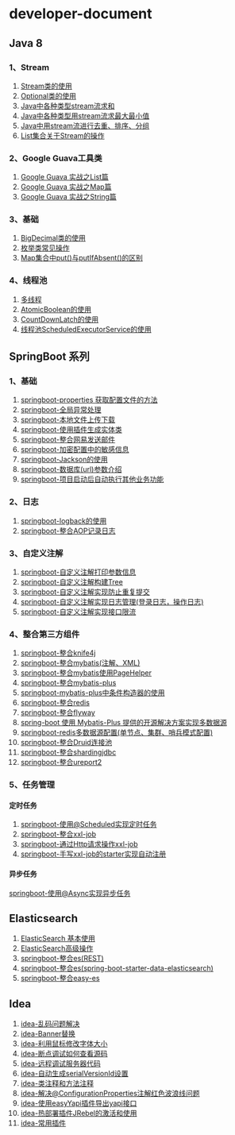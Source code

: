 # developer-document

## Java 8

### 1、Stream

1. [Stream类的使用](https://gitee.com/huanglei1111/developer-document/blob/master/java%208%20%E7%AC%94%E8%AE%B0/Stream/Stream%E7%B1%BB%E7%9A%84%E4%BD%BF%E7%94%A8.md)
2. [Optional类的使用](https://gitee.com/huanglei1111/developer-document/blob/master/java%208%20%E7%AC%94%E8%AE%B0/Stream/Optional%E7%B1%BB%E7%9A%84%E4%BD%BF%E7%94%A8.md)
3. [Java中各种类型stream流求和](https://gitee.com/huanglei1111/developer-document/blob/master/java%208%20%E7%AC%94%E8%AE%B0/Stream/Java%E4%B8%AD%E5%90%84%E7%A7%8D%E7%B1%BB%E5%9E%8B%E7%94%A8stream%E6%B5%81%E6%B1%82%E5%92%8C.md)
4. [Java中各种类型用stream流求最大最小值](https://gitee.com/huanglei1111/developer-document/blob/master/java%208%20%E7%AC%94%E8%AE%B0/Stream/Java%E4%B8%AD%E5%90%84%E7%A7%8D%E7%B1%BB%E5%9E%8B%E7%94%A8stream%E6%B5%81%E6%B1%82%E6%9C%80%E5%A4%A7%E5%80%BC%E6%9C%80%E5%B0%8F%E5%80%BC.md)
5. [ Java中用stream流进行去重、排序、分组](https://gitee.com/huanglei1111/developer-document/blob/master/java%208%20%E7%AC%94%E8%AE%B0/Stream/Java%E4%B8%AD%E7%94%A8stream%E6%B5%81%E8%BF%9B%E8%A1%8C%E5%8E%BB%E9%87%8D%E3%80%81%E6%8E%92%E5%BA%8F%E3%80%81%E5%88%86%E7%BB%84.md)
6. [ List集合关于Stream的操作](https://gitee.com/huanglei1111/developer-document/blob/master/java%208%20%E7%AC%94%E8%AE%B0/Stream/List%E9%9B%86%E5%90%88%E5%85%B3%E4%BA%8EStream%E7%9A%84%E6%93%8D%E4%BD%9C.md)

### 2、Google Guava工具类

1. [ Google Guava 实战之List篇](https://gitee.com/huanglei1111/developer-document/blob/master/java%208%20%E7%AC%94%E8%AE%B0/Guava%E5%B7%A5%E5%85%B7%E7%B1%BB/Google%20Guava%E5%AE%9E%E6%88%98%E4%B9%8BList%E7%AF%87.md)
2. [ Google Guava 实战之Map篇](https://gitee.com/huanglei1111/developer-document/blob/master/java%208%20%E7%AC%94%E8%AE%B0/Guava%E5%B7%A5%E5%85%B7%E7%B1%BB/Google%20Guava%E5%AE%9E%E6%88%98%E4%B9%8BMap%E7%AF%87.md)
3. [ Google Guava 实战之String篇](https://gitee.com/huanglei1111/developer-document/blob/master/java%208%20%E7%AC%94%E8%AE%B0/Guava%E5%B7%A5%E5%85%B7%E7%B1%BB/Google%20Guava%E5%AE%9E%E6%88%98%E4%B9%8BString%E7%AF%87.md)

### 3、基础

1. [ BigDecimal类的使用](https://gitee.com/huanglei1111/developer-document/blob/master/java%208%20%E7%AC%94%E8%AE%B0/base/BigDecima%E7%B1%BB%E7%9A%84%E4%BD%BF%E7%94%A8.md)
2. [ 枚举类常见操作](https://gitee.com/huanglei1111/developer-document/blob/master/java%208%20%E7%AC%94%E8%AE%B0/base/%E6%9E%9A%E4%B8%BE%E7%B1%BB%E7%9A%84%E5%B8%B8%E8%A7%81%E6%93%8D%E4%BD%9C.md)
3. [ Map集合中put()与putIfAbsent()的区别](https://gitee.com/huanglei1111/developer-document/blob/master/java%208%20%E7%AC%94%E8%AE%B0/base/Map%E9%9B%86%E5%90%88%E4%B8%ADput()%E4%B8%8EputIfAbsent()%E7%9A%84%E5%8C%BA%E5%88%AB.md)

### 4、线程池

1. [ 多线程](https://gitee.com/huanglei1111/developer-document/blob/master/java%208%20%E7%AC%94%E8%AE%B0/%E5%A4%9A%E7%BA%BF%E7%A8%8B/%E5%A4%9A%E7%BA%BF%E7%A8%8B%E4%BB%8B%E7%BB%8D.md)
2. [ AtomicBoolean的使用](https://gitee.com/huanglei1111/developer-document/blob/master/java%208%20%E7%AC%94%E8%AE%B0/%E5%A4%9A%E7%BA%BF%E7%A8%8B/AtomicBoolean%E7%9A%84%E4%BD%BF%E7%94%A8.md)
3. [ CountDownLatch的使用](https://gitee.com/huanglei1111/developer-document/blob/master/java%208%20%E7%AC%94%E8%AE%B0/%E5%A4%9A%E7%BA%BF%E7%A8%8B/%20CountDownLatch%E7%9A%84%E4%BD%BF%E7%94%A8.md)
4. [ 线程池ScheduledExecutorService的使用](https://gitee.com/huanglei1111/developer-document/blob/master/java%208%20%E7%AC%94%E8%AE%B0/%E5%A4%9A%E7%BA%BF%E7%A8%8B/%E7%BA%BF%E7%A8%8B%E6%B1%A0ScheduledExecutorService%E7%9A%84%E4%BD%BF%E7%94%A8.md)

## SpringBoot 系列

### 1、基础

1. [springboot-properties 获取配置文件的方法](https://gitee.com/huanglei1111/developer-document/blob/master/SpringBoot%20%E7%B3%BB%E5%88%97/springboot-properties%E8%AF%BB%E5%8F%96%E9%85%8D%E7%BD%AE%E6%96%87%E4%BB%B6.md)
2. [ springboot-全局异常处理](https://gitee.com/huanglei1111/developer-document/blob/master/SpringBoot%20%E7%B3%BB%E5%88%97/springboot-%E5%85%A8%E5%B1%80%E5%BC%82%E5%B8%B8%E5%A4%84%E7%90%86.md)
3. [ springboot-本地文件上传下载](https://gitee.com/huanglei1111/developer-document/blob/master/SpringBoot%20%E7%B3%BB%E5%88%97/springboot-%E6%9C%AC%E5%9C%B0%E6%96%87%E4%BB%B6%E4%B8%8A%E4%BC%A0%E4%B8%8B%E8%BD%BD.md)
4. [ springboot-使用插件生成实体类](https://gitee.com/huanglei1111/developer-document/blob/master/SpringBoot%20%E7%B3%BB%E5%88%97/springboot-%E4%BD%BF%E7%94%A8%E6%8F%92%E4%BB%B6%E7%94%9F%E6%88%90%E5%AE%9E%E4%BD%93%E7%B1%BB.md)
5. [springboot-整合网易发送邮件](https://gitee.com/huanglei1111/developer-document/blob/master/SpringBoot%20%E7%B3%BB%E5%88%97/springboot-%E5%8F%91%E9%80%81%E9%82%AE%E4%BB%B6.md)
6. [springboot-加密配置中的敏感信息](https://gitee.com/huanglei1111/developer-document/blob/master/SpringBoot%20%E7%B3%BB%E5%88%97/springboot-%E5%8A%A0%E5%AF%86%E9%85%8D%E7%BD%AE%E4%B8%AD%E7%9A%84%E6%95%8F%E6%84%9F%E4%BF%A1%E6%81%AF.md)
7. [springboot-Jackson的使用](https://gitee.com/huanglei1111/developer-document/blob/master/SpringBoot%20%E7%B3%BB%E5%88%97/springboot-Jackson%E7%9A%84%E4%BD%BF%E7%94%A8.md)
8. [springboot-数据库(url)参数介绍](https://gitee.com/huanglei1111/developer-document/blob/master/SpringBoot%20%E7%B3%BB%E5%88%97/springboot-%E6%95%B0%E6%8D%AE%E5%BA%93(url)%E5%8F%82%E6%95%B0%E4%BB%8B%E7%BB%8D.md)
9. [ springboot-项目启动后自动执行其他业务功能](https://gitee.com/huanglei1111/developer-document/blob/master/SpringBoot%20%E7%B3%BB%E5%88%97/springboot-%E9%A1%B9%E7%9B%AE%E5%90%AF%E5%8A%A8%E5%90%8E%E8%87%AA%E5%8A%A8%E6%89%A7%E8%A1%8C%E5%85%B6%E4%BB%96%E4%B8%9A%E5%8A%A1%E5%8A%9F%E8%83%BD.md)

### 2、日志

1. [ springboot-logback的使用](https://gitee.com/huanglei1111/developer-document/blob/master/SpringBoot%20%E7%B3%BB%E5%88%97/springboot-logback%E7%9A%84%E4%BD%BF%E7%94%A8.md)
2. [ springboot-整合AOP记录日志](https://gitee.com/huanglei1111/developer-document/blob/master/SpringBoot%20%E7%B3%BB%E5%88%97/springboot-%E6%95%B4%E5%90%88aop%E8%AE%B0%E5%BD%95%E6%97%A5%E5%BF%97.md)

### 3、自定义注解

1. [ springboot-自定义注解打印参数信息](https://gitee.com/huanglei1111/developer-document/blob/master/SpringBoot%20%E7%B3%BB%E5%88%97/springboot-%E8%87%AA%E5%AE%9A%E4%B9%89%E6%B3%A8%E8%A7%A3%E6%89%93%E5%8D%B0%E5%8F%82%E6%95%B0%E4%BF%A1%E6%81%AF.md)
2. [ springboot-自定义注解构建Tree](https://gitee.com/huanglei1111/developer-document/blob/master/SpringBoot%20%E7%B3%BB%E5%88%97/springboot-%E8%87%AA%E5%AE%9A%E4%B9%89%E6%B3%A8%E8%A7%A3%E6%9E%84%E5%BB%BATree.md)
3. [ springboot-自定义注解实现防止重复提交](https://gitee.com/huanglei1111/developer-document/blob/master/SpringBoot%20%E7%B3%BB%E5%88%97/springboot-%E8%87%AA%E5%AE%9A%E4%B9%89%E6%B3%A8%E8%A7%A3%E5%AE%9E%E7%8E%B0%E9%98%B2%E6%AD%A2%E9%87%8D%E5%A4%8D%E6%8F%90%E4%BA%A4.md)
4. [ springboot-自定义注解实现日志管理(登录日志，操作日志)](https://gitee.com/huanglei1111/developer-document/blob/master/SpringBoot%20%E7%B3%BB%E5%88%97/springboot-%E6%97%A5%E5%BF%97%E7%AE%A1%E7%90%86(%E7%99%BB%E5%BD%95%E6%97%A5%E5%BF%97%EF%BC%8C%E6%93%8D%E4%BD%9C%E6%97%A5%E5%BF%97).md)
5. [ springboot-自定义注解实现接口限流](https://gitee.com/huanglei1111/developer-document/blob/master/SpringBoot%20%E7%B3%BB%E5%88%97/springboot-%E8%87%AA%E5%AE%9A%E4%B9%89%E6%B3%A8%E8%A7%A3%E5%AE%9E%E7%8E%B0%E6%8E%A5%E5%8F%A3%E9%99%90%E6%B5%81.md)

### 4、整合第三方组件

1. [ springboot-整合knife4j](https://gitee.com/huanglei1111/developer-document/blob/master/SpringBoot%20%E7%B3%BB%E5%88%97/springboot-%E6%95%B4%E5%90%88knife4j.md)
2. [ springboot-整合mybatis(注解、XML)](https://gitee.com/huanglei1111/developer-document/blob/master/SpringBoot%20%E7%B3%BB%E5%88%97/springboot-%E6%95%B4%E5%90%88mybatis(%E6%B3%A8%E8%A7%A3%E3%80%81XML).md)
3. [ springboot-整合mybatis使用PageHelper](https://gitee.com/huanglei1111/developer-document/blob/master/SpringBoot%20%E7%B3%BB%E5%88%97/springboot-%E6%95%B4%E5%90%88mybatis%E4%BD%BF%E7%94%A8PageHelper.md)
4. [ springboot-整合mybatis-plus](https://gitee.com/huanglei1111/developer-document/blob/master/SpringBoot%20%E7%B3%BB%E5%88%97/springboot-%E6%95%B4%E5%90%88mybatis-plus.md)
5. [ springboot-mybatis-plus中条件构造器的使用](https://gitee.com/huanglei1111/developer-document/blob/master/SpringBoot%20%E7%B3%BB%E5%88%97/springboot-mybatis-plus%E6%9D%A1%E4%BB%B6%E6%9E%84%E9%80%A0%E5%99%A8%E7%9A%84%E4%BD%BF%E7%94%A8.md)
6. [springboot-整合redis](https://gitee.com/huanglei1111/developer-document/blob/master/SpringBoot%20%E7%B3%BB%E5%88%97/springboot-%E6%95%B4%E5%90%88redis.md)
7. [springboot-整合flyway](https://gitee.com/huanglei1111/developer-document/blob/master/SpringBoot%20%E7%B3%BB%E5%88%97/springboot-%E6%95%B4%E5%90%88flyway.md)
8. [spring-boot 使用 Mybatis-Plus 提供的开源解决方案实现多数据源](https://gitee.com/huanglei1111/developer-document/blob/master/SpringBoot%20%E7%B3%BB%E5%88%97/springboot-%E4%BD%BF%E7%94%A8mybatis-plus%E9%9B%86%E6%88%90%E5%A4%9A%E6%95%B0%E6%8D%AE%E6%BA%90.md)
9. [ springboot-redis多数据源配置(单节点、集群、哨兵模式配置)](https://gitee.com/huanglei1111/developer-document/blob/master/SpringBoot%20%E7%B3%BB%E5%88%97/springboot-redis%E5%A4%9A%E6%95%B0%E6%8D%AE%E6%BA%90%E9%85%8D%E7%BD%AE.md)
10. [ springboot-整合Druid连接池](https://gitee.com/huanglei1111/developer-document/blob/master/SpringBoot%20%E7%B3%BB%E5%88%97/springboot-%E6%95%B4%E5%90%88Druid%E8%BF%9E%E6%8E%A5%E6%B1%A0.md)
11. [ springboot-整合shardingjdbc](https://gitee.com/huanglei1111/developer-document/blob/master/SpringBoot%20%E7%B3%BB%E5%88%97/springboot-%E6%95%B4%E5%90%88shardingjdbc.md)
12. [springboot-整合ureport2](https://gitee.com/huanglei1111/developer-document/blob/master/SpringBoot%20%E7%B3%BB%E5%88%97/springboot-%E6%95%B4%E5%90%88ureport2.md)

### 5、任务管理

#### 定时任务

1. [springboot-使用@Scheduled实现定时任务](https://gitee.com/huanglei1111/developer-document/blob/master/SpringBoot%20%E7%B3%BB%E5%88%97/springboot-%E5%AE%9E%E7%8E%B0%E5%AE%9A%E6%97%B6%E4%BB%BB%E5%8A%A1(scheduled).md)
2. [springboot-整合xxl-job](https://gitee.com/huanglei1111/developer-document/blob/master/SpringBoot%20%E7%B3%BB%E5%88%97/springboot-%E5%AE%9E%E7%8E%B0%E5%AE%9A%E6%97%B6%E4%BB%BB%E5%8A%A1(xxl-job).md)
3. [springboot-通过Http请求操作xxl-job](https://gitee.com/huanglei1111/developer-document/blob/master/SpringBoot%20%E7%B3%BB%E5%88%97/springboot-%E9%80%9A%E8%BF%87Http%E8%AF%B7%E6%B1%82%E6%93%8D%E4%BD%9Cxxl-job.md)
4. [springboot-手写xxl-job的starter实现自动注册](https://gitee.com/huanglei1111/developer-document/blob/master/SpringBoot%20%E7%B3%BB%E5%88%97/springboot-%E6%89%8B%E5%86%99xxl-job%E7%9A%84starter%E5%AE%9E%E7%8E%B0%E8%87%AA%E5%8A%A8%E6%B3%A8%E5%86%8C.md)

#### 异步任务

[ springboot-使用@Async实现异步任务](https://gitee.com/huanglei1111/developer-document/blob/master/SpringBoot%20%E7%B3%BB%E5%88%97/springboot-%E4%BD%BF%E7%94%A8@Async%E5%AE%9E%E7%8E%B0%E5%BC%82%E6%AD%A5%E4%BB%BB%E5%8A%A1.md)

## Elasticsearch

1. [ ElasticSearch 基本使用](https://gitee.com/huanglei1111/developer-document/blob/master/ElasticSearch/ElasticSearch%20%E5%85%A5%E9%97%A8.md)
2. [ ElasticSearch高级操作](https://gitee.com/huanglei1111/developer-document/blob/master/ElasticSearch/ElasticSearch%E9%AB%98%E7%BA%A7%E6%93%8D%E4%BD%9C.md)
3. [ springboot-整合es(REST)](https://gitee.com/huanglei1111/developer-document/blob/master/ElasticSearch/springboot-%E6%95%B4%E5%90%88es(REST).md)
4. [ springboot-整合es(spring-boot-starter-data-elasticsearch)](https://gitee.com/huanglei1111/developer-document/blob/master/ElasticSearch/springboot-%E6%95%B4%E5%90%88es.md)
5. [ springboot-整合easy-es](https://gitee.com/huanglei1111/developer-document/blob/master/ElasticSearch/springboot-%E6%95%B4%E5%90%88easy-es.md)

## Idea

1. [ idea-乱码问题解决](https://gitee.com/huanglei1111/developer-document/blob/master/idea/idea-%E4%B9%B1%E7%A0%81%E9%97%AE%E9%A2%98%E8%A7%A3%E5%86%B3.md)
2. [ idea-Banner替换](https://gitee.com/huanglei1111/developer-document/blob/master/idea/idea-Banner%E6%9B%BF%E6%8D%A2.md)
3. [ idea-利用鼠标修改字体大小](https://gitee.com/huanglei1111/developer-document/blob/master/idea/idea-%E5%88%A9%E7%94%A8%E9%BC%A0%E6%A0%87%E4%BF%AE%E6%94%B9%E5%AD%97%E4%BD%93%E5%A4%A7%E5%B0%8F.md)
4. [ idea-断点调试如何查看源码](https://gitee.com/huanglei1111/developer-document/blob/master/idea/idea-%E6%96%AD%E7%82%B9%E8%B0%83%E8%AF%95%E5%A6%82%E4%BD%95%E6%9F%A5%E7%9C%8B%E6%BA%90%E7%A0%81.md)
5. [ idea-远程调试服务器代码](https://gitee.com/huanglei1111/developer-document/blob/master/idea/idea-%E8%BF%9C%E7%A8%8B%E8%B0%83%E8%AF%95%E6%9C%8D%E5%8A%A1%E5%99%A8%E4%BB%A3%E7%A0%81.md)
6. [ idea-自动生成serialVersionId设置](https://gitee.com/huanglei1111/developer-document/blob/master/idea/idea-%E8%87%AA%E5%8A%A8%E7%94%9F%E6%88%90serialVersionId%E8%AE%BE%E7%BD%AE.md)
7. [ idea-类注释和方法注释](https://gitee.com/huanglei1111/developer-document/blob/master/idea/idea-%E7%B1%BB%E6%B3%A8%E9%87%8A%E5%92%8C%E6%96%B9%E6%B3%95%E6%B3%A8%E9%87%8A.md)
8. [ idea-解决@ConfigurationProperties注解红色波浪线问题](https://gitee.com/huanglei1111/developer-document/blob/master/idea/idea-%E8%A7%A3%E5%86%B3@ConfigurationProperties%E6%B3%A8%E8%A7%A3%E7%BA%A2%E8%89%B2%E6%B3%A2%E6%B5%AA%E7%BA%BF%E9%97%AE%E9%A2%98.md)
9. [ idea-使用easyYapi插件导出yapi接口](https://gitee.com/huanglei1111/developer-document/blob/master/idea/idea-%E4%BD%BF%E7%94%A8easyYapi%E6%8F%92%E4%BB%B6%E5%AF%BC%E5%87%BAyapi%E6%8E%A5%E5%8F%A3.md)
10. [ idea-热部署插件JRebel的激活和使用](https://gitee.com/huanglei1111/developer-document/blob/master/idea/idea-%E7%83%AD%E9%83%A8%E7%BD%B2%E6%8F%92%E4%BB%B6JRebel%E7%9A%84%E6%BF%80%E6%B4%BB%E5%92%8C%E4%BD%BF%E7%94%A8.md)
11. [idea-常用插件](https://gitee.com/huanglei1111/developer-document/blob/master/idea/idea-%E5%B8%B8%E7%94%A8%E6%8F%92%E4%BB%B6.md)

